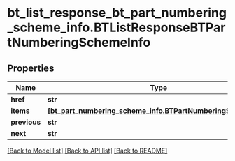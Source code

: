 # bt_list_response_bt_part_numbering_scheme_info.BTListResponseBTPartNumberingSchemeInfo

## Properties
Name | Type | Description | Notes
------------ | ------------- | ------------- | -------------
**href** | **str** |  | [optional] 
**items** | [**[bt_part_numbering_scheme_info.BTPartNumberingSchemeInfo]**](BTPartNumberingSchemeInfo.md) |  | [optional] 
**previous** | **str** |  | [optional] 
**next** | **str** |  | [optional] 

[[Back to Model list]](../README.md#documentation-for-models) [[Back to API list]](../README.md#documentation-for-api-endpoints) [[Back to README]](../README.md)


